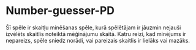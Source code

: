 # Number-guesser-PD
Šī spēle ir skaitļu minēšanas spēle, kurā spēlētājam ir jāuzmin nejauši izvēlēts skaitlis noteiktā mēģinājumu skaitā. Katru reizi, kad minējums ir nepareizs, spēle sniedz norādi, vai pareizais skaitlis ir lielāks vai mazāks.

